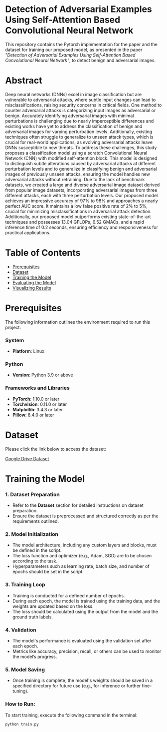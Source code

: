 # Detection of Adversarial Examples Using Self-Attention Based Convolutional Neural Network
This repository contains the Pytorch implementation for the paper and the dataset for training our proposed model, as presented in the paper *"Detection of Adversarial Examples Using Self-Attention Based Convolutional Neural Network"*, to detect benign and adversarial images.

# Abstract
Deep neural networks (DNNs) excel in image classification but are vulnerable to adversarial attacks, where subtle input changes can lead to misclassifications, raising security concerns in critical fields. One method to counter adversarial attacks is categorizing input images as adversarial or benign. Accurately identifying adversarial images with minimal perturbations is challenging due to nearly imperceptible differences and existing works have yet to address the classification of benign and adversarial images for varying perturbation levels. Additionally, existing techniques often struggle to generalize to unseen attack types, which is crucial for real-world applications, as evolving adversarial attacks leave DNNs susceptible to new threats.
To address these challenges, this study proposes a classification model using a scratch Convolutional Neural Network (CNN) with modified self-attention block. This model is designed to distinguish subtle alterations caused by adversarial attacks at different perturbation levels and to generalize in classifying benign and adversarial images of previously unseen attacks, ensuring the model handles new adversarial attacks without retraining. Due to the lack of benchmark datasets, we created a large and diverse adversarial image dataset derived from popular image datasets, incorporating adversarial images from three different attacks, each with three perturbation levels. Our proposed model achieves an impressive accuracy of 97\% to 98\% and approaches a nearly perfect AUC score. It maintains a low false positive rate of 2\% to 5\%, crucial for minimizing misclassifications in adversarial attack detection. Additionally, our proposed model outperforms existing state-of-the-art techniques and possesses 13.04 GFLOPs, 6.52 GMACs, and a rapid inference time of 0.2 seconds, ensuring efficiency and responsiveness for practical applications.

# Table of Contents
- [Prerequisites](#prerequisites)
- [Dataset](#dataset)
- [Training the Model](#training-the-model)
- [Evaluating the Model](#evaluating-the-model)
- [Visualizing Results](#visualizing-results)


# Prerequisites
The following information outlines the environment required to run this project:

### System
- **Platform**: Linux

### Python
- **Version**: Python 3.9 or above

### Frameworks and Libraries
- **PyTorch**: 1.10.0 or later
- **Torchvision**: 0.11.0 or later
- **Matplotlib**: 3.4.3 or later
- **Pillow**: 8.4.0 or later

# Dataset
Please click the link below to access the dataset:

[Google Drive Dataset](https://drive.google.com/drive/folders/1wf1fZ0X9ti1ztGCpQs2JrmgKTrJ0fZWL?usp=sharing)

# Training the Model

### 1. **Dataset Preparation**  
   - Refer to the **Dataset** section for detailed instructions on dataset preparation.  
   - Ensure the dataset is preprocessed and structured correctly as per the requirements outlined.

### 2. **Model Initialization**  
   - The model architecture, including any custom layers and blocks, must be defined in the script.
   - The loss function and optimizer (e.g., Adam, SGD) are to be chosen according to the task.
   - Hyperparameters such as learning rate, batch size, and number of epochs should be set in the script.

### 3. **Training Loop**  
   - Training is conducted for a defined number of epochs.
   - During each epoch, the model is trained using the training data, and the weights are updated based on the loss.
   - The loss should be calculated using the output from the model and the ground truth labels.

### 4. **Validation**  
   - The model's performance is evaluated using the validation set after each epoch.
   - Metrics like accuracy, precision, recall, or others can be used to monitor the model’s progress.

### 5. **Model Saving**  
   - Once training is complete, the model's weights should be saved in a specified directory for future use (e.g., for inference or further fine-tuning).

### How to Run:

To start training, execute the following command in the terminal:

```bash
python train.py



